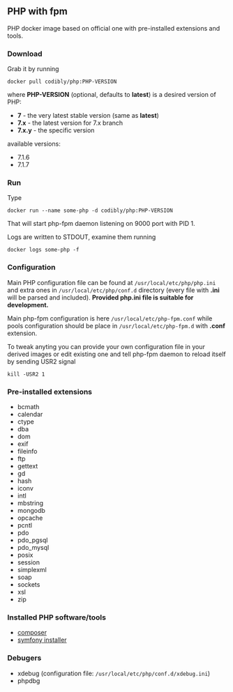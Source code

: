 ## PHP with fpm
PHP docker image based on official one with pre-installed extensions and tools.

### Download
Grab it by running
```
docker pull codibly/php:PHP-VERSION
```
where **PHP-VERSION** (optional, defaults to **latest**) is a desired version of PHP:

* **7** - the very latest stable version (same as **latest**)
* **7.x** - the latest version for 7.x branch
* **7.x.y** - the specific version

available versions:
* 7.1.6
* 7.1.7

### Run
Type
```
docker run --name some-php -d codibly/php:PHP-VERSION
```

That will start php-fpm daemon listening on 9000 port with PID 1.

Logs are written to STDOUT, examine them running

```
docker logs some-php -f
```

### Configuration
Main PHP configuration file can be found at ```/usr/local/etc/php/php.ini``` and extra ones in ```/usr/local/etc/php/conf.d``` directory (every file with **.ini** will be parsed and included). **Provided php.ini file is suitable for development.**

Main php-fpm configuration is here ```/usr/local/etc/php-fpm.conf``` while pools configuration should be place in ```/usr/local/etc/php-fpm.d``` with **.conf** extension.

To tweak anyting you can provide your own configuration file in your derived images or edit existing one and tell php-fpm daemon to reload itself  by sending USR2 signal

```
kill -USR2 1
```

### Pre-installed extensions
* bcmath
* calendar
* ctype
* dba
* dom
* exif
* fileinfo
* ftp
* gettext
* gd
* hash
* iconv
* intl
* mbstring
* mongodb
* opcache
* pcntl
* pdo
* pdo_pgsql
* pdo_mysql
* posix
* session
* simplexml
* soap
* sockets
* xsl
* zip

### Installed PHP software/tools
* [composer](https://www.google.pl/url?sa=t&rct=j&q=&esrc=s&source=web&cd=1&cad=rja&uact=8&ved=0ahUKEwiB2JLG14DVAhXmO5oKHWdsBkkQFggnMAA&url=https%3A%2F%2Fgetcomposer.org%2F&usg=AFQjCNH7QQE7wICZatZPhYJLbpp9LfGRww)
* [symfony installer](https://symfony.com/doc/current/setup.html)


### Debugers
* xdebug (configuration file: ```/usr/local/etc/php/conf.d/xdebug.ini```)
* phpdbg
